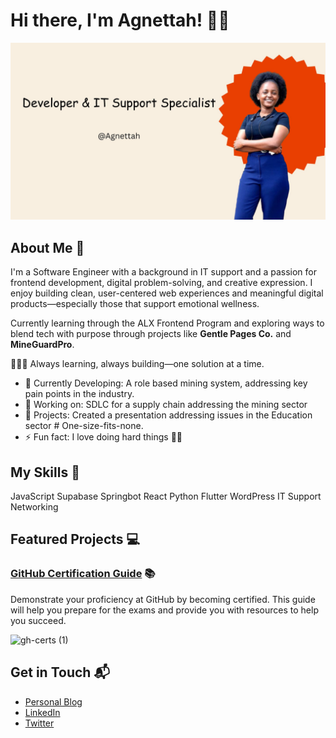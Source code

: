 
# Hi there, I'm Agnettah! 👋🏽

![Agnettah](logo.jpg)


## About Me 🚀

I'm a Software Engineer with a background in IT support and a passion for frontend development, digital problem-solving, and creative expression. I enjoy building clean, user-centered web experiences and meaningful digital products—especially those that support emotional wellness.

Currently learning through the ALX Frontend Program and exploring ways to blend tech with purpose through projects like **Gentle Pages Co.** and **MineGuardPro**.

👨🏻‍💻 Always learning, always building—one solution at a time.


- 🌱 Currently Developing: A role based mining system, addressing key pain points in the industry.
- 🔭 Working on: SDLC for a supply chain addressing the mining sector
- 🎯 Projects: Created a presentation addressing issues in the Education sector # One-size-fits-none.
- ⚡ Fun fact: I love doing hard things 💃🏽 

## My Skills 🧠

JavaScript 
Supabase
Springbot
React
Python
Flutter
WordPress
IT Support
Networking

## Featured Projects 💻 

### [GitHub Certification Guide](https://github.com/LadyKerr/github-certification-guide) 📚

Demonstrate your proficiency at GitHub by becoming certified. This guide will help you prepare for the exams and provide you with resources to help you succeed.

![gh-certs (1)](https://github.com/user-attachments/assets/3f3f02a9-173e-43c3-9c06-341276047633)


## Get in Touch 📬

- [Personal Blog](https://itsthatlady.dev/ ) 
- [LinkedIn](https://twitter.com/itsthatladydev) 
- [Twitter](https://www.linkedin.com/in/kedashakerr/) 
